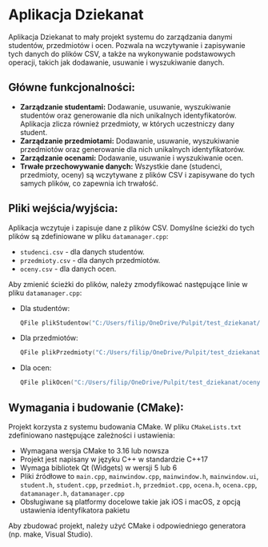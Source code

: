 # Aplikacja Dziekanat

Aplikacja Dziekanat to mały projekt systemu do zarządzania danymi studentów, przedmiotów i ocen. Pozwala na wczytywanie i zapisywanie tych danych do plików CSV, a także na wykonywanie podstawowych operacji, takich jak dodawanie, usuwanie i wyszukiwanie danych.

## Główne funkcjonalności:

* **Zarządzanie studentami:** Dodawanie, usuwanie, wyszukiwanie studentów oraz generowanie dla nich unikalnych identyfikatorów. Aplikacja zlicza również przedmioty, w których uczestniczy dany student.
* **Zarządzanie przedmiotami:** Dodawanie, usuwanie, wyszukiwanie przedmiotów oraz generowanie dla nich unikalnych identyfikatorów. 
* **Zarządzanie ocenami:** Dodawanie, usuwanie i wyszukiwanie ocen.
* **Trwałe przechowywanie danych:** Wszystkie dane (studenci, przedmioty, oceny) są wczytywane z plików CSV i zapisywane do tych samych plików, co zapewnia ich trwałość.

## Pliki wejścia/wyjścia:

Aplikacja wczytuje i zapisuje dane z plików CSV. Domyślne ścieżki do tych plików są zdefiniowane w pliku `datamanager.cpp`:

* `studenci.csv` - dla danych studentów.
* `przedmioty.csv` - dla danych przedmiotów.
* `oceny.csv` - dla danych ocen.

Aby zmienić ścieżki do plików, należy zmodyfikować następujące linie w pliku `datamanager.cpp`:

* Dla studentów:
    ```cpp
    QFile plikStudentow("C:/Users/filip/OneDrive/Pulpit/test_dziekanat/studenci.csv");
    ```
* Dla przedmiotów:
    ```cpp
    QFile plikPrzedmioty("C:/Users/filip/OneDrive/Pulpit/test_dziekanat/przedmioty.csv");
    ```
* Dla ocen:
    ```cpp
    QFile plikOcen("C:/Users/filip/OneDrive/Pulpit/test_dziekanat/oceny.csv");
    ```

## Wymagania i budowanie (CMake):

Projekt korzysta z systemu budowania CMake. W pliku `CMakeLists.txt` zdefiniowano następujące zależności i ustawienia:

* Wymagana wersja CMake to 3.16 lub nowsza
* Projekt jest napisany w języku C++ w standardzie C++17
* Wymaga bibliotek Qt (Widgets) w wersji 5 lub 6
* Pliki źródłowe to `main.cpp`, `mainwindow.cpp`, `mainwindow.h`, `mainwindow.ui`, `student.h`, `student.cpp`, `przedmiot.h`, `przedmiot.cpp`, `ocena.h`, `ocena.cpp`, `datamanager.h`, `datamanager.cpp`
* Obsługiwane są platformy docelowe takie jak iOS i macOS, z opcją ustawienia identyfikatora pakietu

Aby zbudować projekt, należy użyć CMake i odpowiedniego generatora (np. make, Visual Studio).
